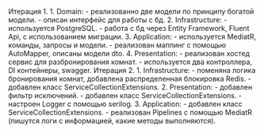 Итерация 1.
    1. Domain:
        - реализованно две модели по принципу богатой модели.
        - описан интерфейс для работы с бд.
    2. Infrastructure:
        - используется PostgreSQL.
        - работа с бд через Entity Framework, Fluent Api, с использованием миграции.
    3. Application:
        - используется MediatR, команды, запросы и модели.
        - реализован маппинг с помощью AutoMapper, описаны модели dto.
    4. Presentation:
        - реализован хостед сервис для разбронирования комнат.
        - используется два контроллера, DI контейнеры, swagger.
Итерация 2.
    1. Infrastructure:
        - поменяна логика бронирования комнат, добавлена распределенная блокировка Redis.
        - добавлен класс ServiceCollectionExtensions.
    2. Presentation:
        - добавлен фильтр исключений.
        - добавлен класс ServiceCollectionExtensions.
        - настроен Logger с помощью serilog.
    3. Application:
        - добавлен класс ServiceCollectionExtensions.
        - реализован Pipelines с помощью MediatR (пишутся логи с информацией, какие методы выполняются). 